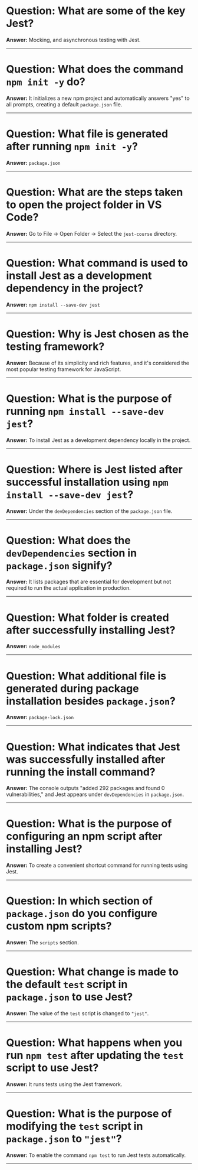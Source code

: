 # Question: What are some of the key Jest?

**Answer:** Mocking, and asynchronous testing with Jest.

---

# Question: What does the command `npm init -y` do?

**Answer:** It initializes a new npm project and automatically answers "yes" to all prompts, creating a default `package.json` file.

---

# Question: What file is generated after running `npm init -y`?

**Answer:** `package.json`

---

# Question: What are the steps taken to open the project folder in VS Code?

**Answer:** Go to File → Open Folder → Select the `jest-course` directory.

---

# Question: What command is used to install Jest as a development dependency in the project?

**Answer:** `npm install --save-dev jest`

---

# Question: Why is Jest chosen as the testing framework?

**Answer:** Because of its simplicity and rich features, and it's considered the most popular testing framework for JavaScript.

---

# Question: What is the purpose of running `npm install --save-dev jest`?

**Answer:** To install Jest as a development dependency locally in the project.

---

# Question: Where is Jest listed after successful installation using `npm install --save-dev jest`?

**Answer:** Under the `devDependencies` section of the `package.json` file.

---

# Question: What does the `devDependencies` section in `package.json` signify?

**Answer:** It lists packages that are essential for development but not required to run the actual application in production.

---

# Question: What folder is created after successfully installing Jest?

**Answer:** `node_modules`

---

# Question: What additional file is generated during package installation besides `package.json`?

**Answer:** `package-lock.json`

---

# Question: What indicates that Jest was successfully installed after running the install command?

**Answer:** The console outputs "added 292 packages and found 0 vulnerabilities," and Jest appears under `devDependencies` in `package.json`.

---

# Question: What is the purpose of configuring an npm script after installing Jest?

**Answer:** To create a convenient shortcut command for running tests using Jest.

---

# Question: In which section of `package.json` do you configure custom npm scripts?

**Answer:** The `scripts` section.

---

# Question: What change is made to the default `test` script in `package.json` to use Jest?

**Answer:** The value of the `test` script is changed to `"jest"`.

---

# Question: What happens when you run `npm test` after updating the `test` script to use Jest?

**Answer:** It runs tests using the Jest framework.

---

# Question: What is the purpose of modifying the `test` script in `package.json` to `"jest"`?

**Answer:** To enable the command `npm test` to run Jest tests automatically.

---

